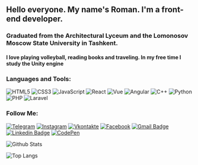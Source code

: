 
## Hello everyone. My name's Roman. I'm a front-end developer.
### Graduated from the Architectural Lyceum and the Lomonosov Moscow State University in Tashkent.
#### I love playing volleyball, reading books and traveling. In my free time I study the Unity engine

### Languages and Tools:
![HTML5](https://img.shields.io/badge/-HTML5-black?style=flat-square&logo=html5&logoColor=html)
![CSS3](https://img.shields.io/badge/-CSS3-black?style=flat-square&logo=css3)
![JavaScript](https://img.shields.io/badge/-JavaScript-black?style=flat-square&logo=javascript)
![React](https://img.shields.io/badge/-React-black?style=flat-square&logo=react)
![Vue](https://img.shields.io/badge/-Vue-black?style=flat-square&logo=vue)
![Angular](https://img.shields.io/badge/-Angular-black?style=flat-square&logo=angular)
![C++](https://img.shields.io/badge/-C++-black?style=flat-square&logo=c++)
![Python](https://img.shields.io/badge/-Python-black?style=flat-square&logo=Python)
![PHP](https://img.shields.io/badge/-PHP-black?style=flat-square&logo=PHP)
![Laravel](https://img.shields.io/badge/-Laravel-black?style=flat-square&logo=Laravel)


### Follow Me:
[![Telegram](https://img.shields.io/badge/-Telegram-090909?style=for-the-badge&logo=telegram&logoColor=27A0D9)](https://t.me/Soin_Roman)
[![Instagram](https://img.shields.io/badge/-Instagram-090909?style=for-the-badge&logo=instagram&logoColor=B4068E)](https://www.instagram.com/soin_roman/)
[![Vkontakte](https://img.shields.io/badge/-Vkontakte-090909?style=for-the-badge&logo=Vk&logoColor=4F7DB3)](https://vk.com/soin_roman)
[![Facebook](https://img.shields.io/badge/-Facebook-090909?style=for-the-badge&logo=Facebook&logoColor=1195F5)](https://www.facebook.com/soinroman/)
[![Gmail Badge](https://img.shields.io/badge/-SoinRoman-090909?style=for-the-badge&logo=gmail&logoColor=red&link=mailto:soinroma26@gmail.com)](mailto:soinroma26@gmail.com)
[![Linkedin Badge](	https://img.shields.io/badge/-Soin-090909?style=for-the-badge&logo=linkedin&logoColor=whitee&link=https://clck.ru/Vh526/)](https://www.linkedin.com/in/soinroman/)
[![CodePen](https://img.shields.io/badge/-CodePen-090909?style=for-the-badge&logo=CodePen&logoColor=4F7DB3)](https://codepen.io/soinroma)

![Github Stats](https://github-readme-stats.vercel.app/api?username=SoinRoma&anuraghazra&show_icons=true&theme=dark&hide=contribs&card_width=500)

![Top Langs](https://github-readme-stats.vercel.app/api/top-langs/?username=SoinRoma&layout=compact&theme=dark&card_width=445&line_height=150&langs_count=10)



